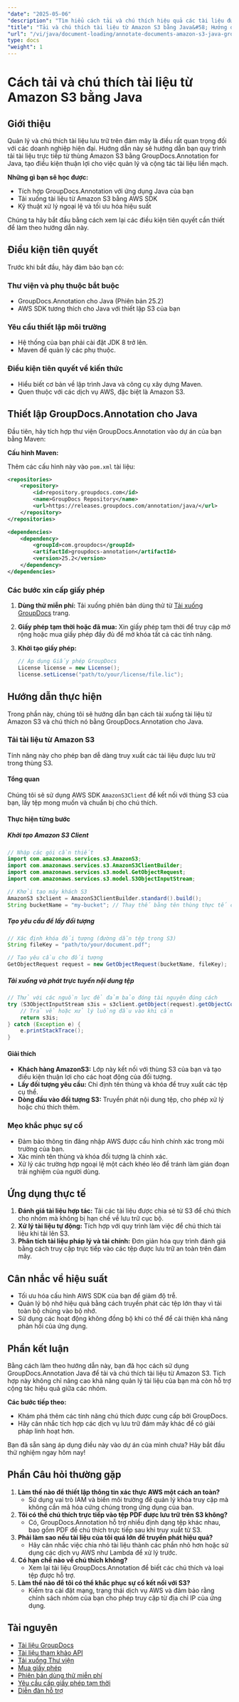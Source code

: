 ```yaml
---
"date": "2025-05-06"
"description": "Tìm hiểu cách tải và chú thích hiệu quả các tài liệu được lưu trữ trên Amazon S3 bằng GroupDocs.Annotation trong Java. Hướng dẫn này bao gồm tích hợp, sử dụng AWS SDK và tối ưu hóa hiệu suất."
"title": "Tải và chú thích tài liệu từ Amazon S3 bằng Java&#58; Hướng dẫn tích hợp GroupDocs.Annotation"
"url": "/vi/java/document-loading/annotate-documents-amazon-s3-java-groupdocs/"
type: docs
"weight": 1
---
```


# Cách tải và chú thích tài liệu từ Amazon S3 bằng Java

## Giới thiệu

Quản lý và chú thích tài liệu lưu trữ trên đám mây là điều rất quan trọng đối với các doanh nghiệp hiện đại. Hướng dẫn này sẽ hướng dẫn bạn quy trình tải tài liệu trực tiếp từ thùng Amazon S3 bằng GroupDocs.Annotation for Java, tạo điều kiện thuận lợi cho việc quản lý và cộng tác tài liệu liền mạch.

**Những gì bạn sẽ học được:**
- Tích hợp GroupDocs.Annotation với ứng dụng Java của bạn
- Tải xuống tài liệu từ Amazon S3 bằng AWS SDK
- Kỹ thuật xử lý ngoại lệ và tối ưu hóa hiệu suất

Chúng ta hãy bắt đầu bằng cách xem lại các điều kiện tiên quyết cần thiết để làm theo hướng dẫn này.

## Điều kiện tiên quyết

Trước khi bắt đầu, hãy đảm bảo bạn có:

### Thư viện và phụ thuộc bắt buộc
- GroupDocs.Annotation cho Java (Phiên bản 25.2)
- AWS SDK tương thích cho Java với thiết lập S3 của bạn

### Yêu cầu thiết lập môi trường
- Hệ thống của bạn phải cài đặt JDK 8 trở lên.
- Maven để quản lý các phụ thuộc.

### Điều kiện tiên quyết về kiến thức
- Hiểu biết cơ bản về lập trình Java và công cụ xây dựng Maven.
- Quen thuộc với các dịch vụ AWS, đặc biệt là Amazon S3.

## Thiết lập GroupDocs.Annotation cho Java

Đầu tiên, hãy tích hợp thư viện GroupDocs.Annotation vào dự án của bạn bằng Maven:

**Cấu hình Maven:**

Thêm các cấu hình này vào `pom.xml` tài liệu:

```xml
<repositories>
    <repository>
        <id>repository.groupdocs.com</id>
        <name>GroupDocs Repository</name>
        <url>https://releases.groupdocs.com/annotation/java/</url>
    </repository>
</repositories>

<dependencies>
    <dependency>
        <groupId>com.groupdocs</groupId>
        <artifactId>groupdocs-annotation</artifactId>
        <version>25.2</version>
    </dependency>
</dependencies>
```

### Các bước xin cấp giấy phép

1. **Dùng thử miễn phí:** Tải xuống phiên bản dùng thử từ [Tải xuống GroupDocs](https://releases.groupdocs.com/annotation/java/) trang.
   
2. **Giấy phép tạm thời hoặc đã mua:** Xin giấy phép tạm thời để truy cập mở rộng hoặc mua giấy phép đầy đủ để mở khóa tất cả các tính năng.

3. **Khởi tạo giấy phép:**

   ```java
   // Áp dụng Giấy phép GroupDocs
   License license = new License();
   license.setLicense("path/to/your/license/file.lic");
   ```

## Hướng dẫn thực hiện

Trong phần này, chúng tôi sẽ hướng dẫn bạn cách tải xuống tài liệu từ Amazon S3 và chú thích nó bằng GroupDocs.Annotation cho Java.

### Tải tài liệu từ Amazon S3

Tính năng này cho phép bạn dễ dàng truy xuất các tài liệu được lưu trữ trong thùng S3.

#### Tổng quan
Chúng tôi sẽ sử dụng AWS SDK `AmazonS3Client` để kết nối với thùng S3 của bạn, lấy tệp mong muốn và chuẩn bị cho chú thích.

#### Thực hiện từng bước

##### Khởi tạo Amazon S3 Client

```java
// Nhập các gói cần thiết
import com.amazonaws.services.s3.AmazonS3;
import com.amazonaws.services.s3.AmazonS3ClientBuilder;
import com.amazonaws.services.s3.model.GetObjectRequest;
import com.amazonaws.services.s3.model.S3ObjectInputStream;

// Khởi tạo máy khách S3
AmazonS3 s3client = AmazonS3ClientBuilder.standard().build();
String bucketName = "my-bucket"; // Thay thế bằng tên thùng thực tế của bạn
```

##### Tạo yêu cầu để lấy đối tượng

```java
// Xác định khóa đối tượng (đường dẫn tệp trong S3)
String fileKey = "path/to/your/document.pdf";

// Tạo yêu cầu cho đối tượng
GetObjectRequest request = new GetObjectRequest(bucketName, fileKey);
```

##### Tải xuống và phát trực tuyến nội dung tệp

```java
// Thử với các nguồn lực để đảm bảo đóng tài nguyên đúng cách
try (S3ObjectInputStream s3is = s3client.getObject(request).getObjectContent()) {
    // Trả về hoặc xử lý luồng đầu vào khi cần
    return s3is;
} catch (Exception e) {
    e.printStackTrace();
}
```

#### Giải thích
- **Khách hàng AmazonS3:** Lớp này kết nối với thùng S3 của bạn và tạo điều kiện thuận lợi cho các hoạt động của đối tượng.
- **Lấy đối tượng yêu cầu:** Chỉ định tên thùng và khóa để truy xuất các tệp cụ thể.
- **Dòng đầu vào đối tượng S3:** Truyền phát nội dung tệp, cho phép xử lý hoặc chú thích thêm.

### Mẹo khắc phục sự cố
- Đảm bảo thông tin đăng nhập AWS được cấu hình chính xác trong môi trường của bạn.
- Xác minh tên thùng và khóa đối tượng là chính xác.
- Xử lý các trường hợp ngoại lệ một cách khéo léo để tránh làm gián đoạn trải nghiệm của người dùng.

## Ứng dụng thực tế
1. **Đánh giá tài liệu hợp tác:** Tải các tài liệu được chia sẻ từ S3 để chú thích cho nhóm mà không bị hạn chế về lưu trữ cục bộ.
2. **Xử lý tài liệu tự động:** Tích hợp với quy trình làm việc để chú thích tài liệu khi tải lên S3.
3. **Phân tích tài liệu pháp lý và tài chính:** Đơn giản hóa quy trình đánh giá bằng cách truy cập trực tiếp vào các tệp được lưu trữ an toàn trên đám mây.

## Cân nhắc về hiệu suất
- Tối ưu hóa cấu hình AWS SDK của bạn để giảm độ trễ.
- Quản lý bộ nhớ hiệu quả bằng cách truyền phát các tệp lớn thay vì tải toàn bộ chúng vào bộ nhớ.
- Sử dụng các hoạt động không đồng bộ khi có thể để cải thiện khả năng phản hồi của ứng dụng.

## Phần kết luận
Bằng cách làm theo hướng dẫn này, bạn đã học cách sử dụng GroupDocs.Annotation Java để tải và chú thích tài liệu từ Amazon S3. Tích hợp này không chỉ nâng cao khả năng quản lý tài liệu của bạn mà còn hỗ trợ cộng tác hiệu quả giữa các nhóm.

**Các bước tiếp theo:**
- Khám phá thêm các tính năng chú thích được cung cấp bởi GroupDocs.
- Hãy cân nhắc tích hợp các dịch vụ lưu trữ đám mây khác để có giải pháp linh hoạt hơn.

Bạn đã sẵn sàng áp dụng điều này vào dự án của mình chưa? Hãy bắt đầu thử nghiệm ngay hôm nay!

## Phần Câu hỏi thường gặp
1. **Làm thế nào để thiết lập thông tin xác thực AWS một cách an toàn?**
   - Sử dụng vai trò IAM và biến môi trường để quản lý khóa truy cập mà không cần mã hóa cứng chúng trong ứng dụng của bạn.
2. **Tôi có thể chú thích trực tiếp vào tệp PDF được lưu trữ trên S3 không?**
   - Có, GroupDocs.Annotation hỗ trợ nhiều định dạng tệp khác nhau, bao gồm PDF để chú thích trực tiếp sau khi truy xuất từ S3.
3. **Phải làm sao nếu tài liệu của tôi quá lớn để truyền phát hiệu quả?**
   - Hãy cân nhắc việc chia nhỏ tài liệu thành các phần nhỏ hơn hoặc sử dụng các dịch vụ AWS như Lambda để xử lý trước.
4. **Có hạn chế nào về chú thích không?**
   - Xem lại tài liệu GroupDocs.Annotation để biết các chú thích và loại tệp được hỗ trợ.
5. **Làm thế nào để tôi có thể khắc phục sự cố kết nối với S3?**
   - Kiểm tra cài đặt mạng, trạng thái dịch vụ AWS và đảm bảo rằng chính sách nhóm của bạn cho phép truy cập từ địa chỉ IP của ứng dụng.

## Tài nguyên
- [Tài liệu GroupDocs](https://docs.groupdocs.com/annotation/java/)
- [Tài liệu tham khảo API](https://reference.groupdocs.com/annotation/java/)
- [Tải xuống Thư viện](https://releases.groupdocs.com/annotation/java/)
- [Mua giấy phép](https://purchase.groupdocs.com/buy)
- [Phiên bản dùng thử miễn phí](https://releases.groupdocs.com/annotation/java/)
- [Yêu cầu cấp giấy phép tạm thời](https://purchase.groupdocs.com/temporary-license/)
- [Diễn đàn hỗ trợ](https://forum.groupdocs.com/c/annotation/)